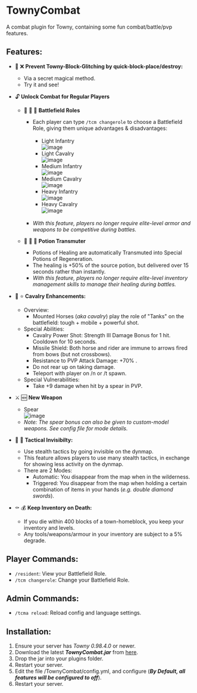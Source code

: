 # TownyCombat
A combat plugin for Towny, containing some fun combat/battle/pvp features.

## Features:
- :snake: :x: **Prevent Towny-Block-Glitching by quick-block-place/destroy:**
  - Via a secret magical method.
  - Try it and see!

- :unlock: **Unlock Combat for Regular Players**

  - :guard: :guard: :guard: **Battlefield Roles**
    - Each player can type ```/tcm changerole``` to choose a Battlefield Role, giving them unique advantages & disadvantages:<br><br>
      - Light Infantry<br>
        ![image](https://github.com/TownyAdvanced/TownyCombat/assets/50219223/60b7232a-94c6-420f-8424-7bd236a37f91)
      - Light Cavalry<br>
        ![image](https://github.com/TownyAdvanced/TownyCombat/assets/50219223/2c91037a-7aa1-4e05-b555-8b4480996b1b)
      - Medium Infantry<br>
        ![image](https://github.com/TownyAdvanced/TownyCombat/assets/50219223/c87a2883-7707-4c97-a8db-7fa6df12328b)
      - Medium Cavalry<br>
        ![image](https://github.com/TownyAdvanced/TownyCombat/assets/50219223/a75ff032-2e3d-4186-b873-66d57e2a781c)
      - Heavy Infantry<br>
        ![image](https://github.com/TownyAdvanced/TownyCombat/assets/50219223/8fc4e848-f0de-4d8a-bd8f-00095cdd7a70)
      - Heavy Cavalry<br>
        ![image](https://github.com/TownyAdvanced/TownyCombat/assets/50219223/024478f5-631b-44df-b3b2-3474a9ec4d08) 
      <br>
    - *With this feature, players no longer require elite-level armor and weapons to be competitive during battles.*
  
  - :sparkling_heart: :sparkling_heart: :sparkling_heart:  **Potion Transmuter**
    - Potions of Healing are automatically Transmuted into Special Potions of Regeneration.
    - The healing is +50% of the source potion, but delivered over 15 seconds rather than instantly.
    - *With this feature, players no longer require elite-level inventory management skills to manage their healing during battles.*

- :horse: :star: **Cavalry Enhancements:**
  - Overview:
    - Mounted Horses (*aka cavalry*) play the role of "Tanks" on the battlefield: tough + mobile + powerful shot. 
  - Special Abilities:
    - Cavalry Power Shot: Strength III Damage Bonus for 1 hit. Cooldown for 10 seconds.
    - Missile Shield: Both horse and rider are immune to arrows fired from bows (but not crossbows).
    - Resistance to PVP Attack Damage: +70% .
    - Do not rear up on taking damage.
    - Teleport with player on /n or /t spawn.
  - Special Vulnerabilities:
    - Take +9 damage when hit by a spear in PVP.

- :crossed_swords: :new: **New Weapon**
  - Spear<br>
    ![image](https://user-images.githubusercontent.com/50219223/236872422-90922285-a49e-497a-9528-97a4581ca6db.png)    
  - *Note: The spear bonus can also be given to custom-model weapons. See config file for mode details.*

- :bust_in_silhouette: :footprints: **Tactical Invisibilty:**
  - Use stealth tactics by going invisible on the dynmap.
  - This feature allows players to use many stealth tactics, in exchange for showing less activity on the dynmap.
  - There are 2 Modes:
    - Automatic: You disappear from the map when in the wilderness.
    - Triggered: You disappear from the map when holding a certain combination of items in your hands (*e.g. double diamond swords*).  

- :coffin: :moneybag: **Keep Inventory on Death:**
  - If you die within 400 blocks of a town-homeblock, you keep your inventory and levels.
  - Any tools/weapons/armour in your inventory are subject to a 5% degrade.

## Player Commands:
- ```/resident```: View your Battlefield Role.
- ```/tcm changerole```: Change your Battlefield Role.

## Admin Commands:
- ```/tcma reload```: Reload config and language settings.

## Installation:
1. Ensure your server has *Towny 0.98.4.0* or newer.
2. Download the latest ***TownyCombat.jar*** from [here](https://github.com/TownyAdvanced/TownyCombat/releases).
3. Drop the jar into your plugins folder.
4. Restart your server.
5. Edit the file /TownyCombat/config.yml, and configure (***By Default, all features will be configured to off***).
6. Restart your server.

